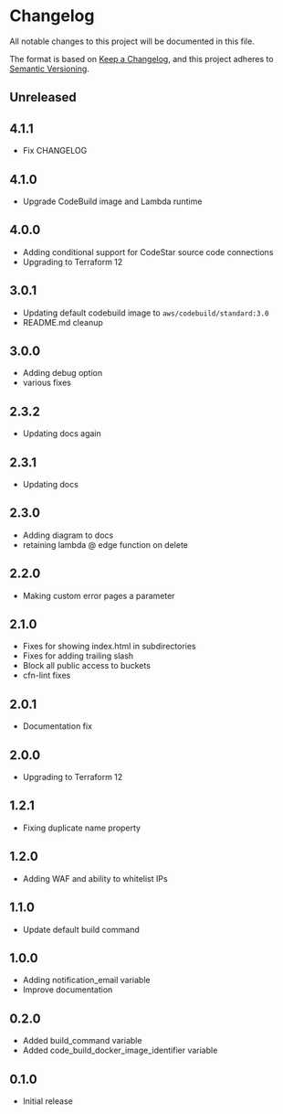 # Changelog

All notable changes to this project will be documented in this file.

The format is based on [Keep a Changelog](https://keepachangelog.com/en/1.0.0/),
and this project adheres to [Semantic Versioning](https://semver.org/spec/v2.0.0.html).

## Unreleased

## 4.1.1

* Fix CHANGELOG

## 4.1.0

* Upgrade CodeBuild image and Lambda runtime

## 4.0.0

* Adding conditional support for CodeStar source code connections
* Upgrading to Terraform 12

## 3.0.1

* Updating default codebuild image to `aws/codebuild/standard:3.0`
* README.md cleanup

## 3.0.0

* Adding debug option
* various fixes

## 2.3.2

* Updating docs again

## 2.3.1

* Updating docs

## 2.3.0

* Adding diagram to docs
* retaining lambda @ edge function on delete

## 2.2.0

* Making custom error pages a parameter

## 2.1.0

* Fixes for showing index.html in subdirectories
* Fixes for adding trailing slash
* Block all public access to buckets
* cfn-lint fixes

## 2.0.1

* Documentation fix

## 2.0.0

* Upgrading to Terraform 12

## 1.2.1

* Fixing duplicate name property

## 1.2.0

* Adding WAF and ability to whitelist IPs

## 1.1.0

* Update default build command

## 1.0.0

* Adding notification_email variable
* Improve documentation

## 0.2.0

* Added build_command variable
* Added code_build_docker_image_identifier variable

## 0.1.0

* Initial release
